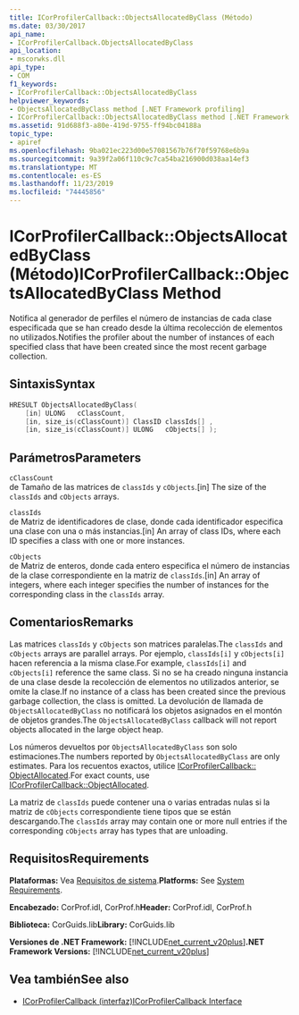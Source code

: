 ```yaml
---
title: ICorProfilerCallback::ObjectsAllocatedByClass (Método)
ms.date: 03/30/2017
api_name:
- ICorProfilerCallback.ObjectsAllocatedByClass
api_location:
- mscorwks.dll
api_type:
- COM
f1_keywords:
- ICorProfilerCallback::ObjectsAllocatedByClass
helpviewer_keywords:
- ObjectsAllocatedByClass method [.NET Framework profiling]
- ICorProfilerCallback::ObjectsAllocatedByClass method [.NET Framework profiling]
ms.assetid: 91d688f3-a80e-419d-9755-ff94bc04188a
topic_type:
- apiref
ms.openlocfilehash: 9ba021ec223d00e57081567b76f70f59768e6b9a
ms.sourcegitcommit: 9a39f2a06f110c9c7ca54ba216900d038aa14ef3
ms.translationtype: MT
ms.contentlocale: es-ES
ms.lasthandoff: 11/23/2019
ms.locfileid: "74445856"
---
```

# <a name="icorprofilercallbackobjectsallocatedbyclass-method"></a><span data-ttu-id="d7587-102">ICorProfilerCallback::ObjectsAllocatedByClass (Método)</span><span class="sxs-lookup"><span data-stu-id="d7587-102">ICorProfilerCallback::ObjectsAllocatedByClass Method</span></span>
<span data-ttu-id="d7587-103">Notifica al generador de perfiles el número de instancias de cada clase especificada que se han creado desde la última recolección de elementos no utilizados.</span><span class="sxs-lookup"><span data-stu-id="d7587-103">Notifies the profiler about the number of instances of each specified class that have been created since the most recent garbage collection.</span></span>  
  
## <a name="syntax"></a><span data-ttu-id="d7587-104">Sintaxis</span><span class="sxs-lookup"><span data-stu-id="d7587-104">Syntax</span></span>  
  
```cpp  
HRESULT ObjectsAllocatedByClass(  
    [in] ULONG   cClassCount,  
    [in, size_is(cClassCount)] ClassID classIds[] ,  
    [in, size_is(cClassCount)] ULONG   cObjects[] );  
```  
  
## <a name="parameters"></a><span data-ttu-id="d7587-105">Parámetros</span><span class="sxs-lookup"><span data-stu-id="d7587-105">Parameters</span></span>  
 `cClassCount`  
 <span data-ttu-id="d7587-106">de Tamaño de las matrices de `classIds` y `cObjects`.</span><span class="sxs-lookup"><span data-stu-id="d7587-106">[in] The size of the `classIds` and `cObjects` arrays.</span></span>  
  
 `classIds`  
 <span data-ttu-id="d7587-107">de Matriz de identificadores de clase, donde cada identificador especifica una clase con una o más instancias.</span><span class="sxs-lookup"><span data-stu-id="d7587-107">[in] An array of class IDs, where each ID specifies a class with one or more instances.</span></span>  
  
 `cObjects`  
 <span data-ttu-id="d7587-108">de Matriz de enteros, donde cada entero especifica el número de instancias de la clase correspondiente en la matriz de `classIds`.</span><span class="sxs-lookup"><span data-stu-id="d7587-108">[in] An array of integers, where each integer specifies the number of instances for the corresponding class in the `classIds` array.</span></span>  
  
## <a name="remarks"></a><span data-ttu-id="d7587-109">Comentarios</span><span class="sxs-lookup"><span data-stu-id="d7587-109">Remarks</span></span>  
 <span data-ttu-id="d7587-110">Las matrices `classIds` y `cObjects` son matrices paralelas.</span><span class="sxs-lookup"><span data-stu-id="d7587-110">The `classIds` and `cObjects` arrays are parallel arrays.</span></span> <span data-ttu-id="d7587-111">Por ejemplo, `classIds[i]` y `cObjects[i]` hacen referencia a la misma clase.</span><span class="sxs-lookup"><span data-stu-id="d7587-111">For example, `classIds[i]` and `cObjects[i]` reference the same class.</span></span> <span data-ttu-id="d7587-112">Si no se ha creado ninguna instancia de una clase desde la recolección de elementos no utilizados anterior, se omite la clase.</span><span class="sxs-lookup"><span data-stu-id="d7587-112">If no instance of a class has been created since the previous garbage collection, the class is omitted.</span></span> <span data-ttu-id="d7587-113">La devolución de llamada de `ObjectsAllocatedByClass` no notificará los objetos asignados en el montón de objetos grandes.</span><span class="sxs-lookup"><span data-stu-id="d7587-113">The `ObjectsAllocatedByClass` callback will not report objects allocated in the large object heap.</span></span>  
  
 <span data-ttu-id="d7587-114">Los números devueltos por `ObjectsAllocatedByClass` son solo estimaciones.</span><span class="sxs-lookup"><span data-stu-id="d7587-114">The numbers reported by `ObjectsAllocatedByClass` are only estimates.</span></span> <span data-ttu-id="d7587-115">Para los recuentos exactos, utilice [ICorProfilerCallback:: ObjectAllocated](../../../../docs/framework/unmanaged-api/profiling/icorprofilercallback-objectallocated-method.md).</span><span class="sxs-lookup"><span data-stu-id="d7587-115">For exact counts, use [ICorProfilerCallback::ObjectAllocated](../../../../docs/framework/unmanaged-api/profiling/icorprofilercallback-objectallocated-method.md).</span></span>  
  
 <span data-ttu-id="d7587-116">La matriz de `classIds` puede contener una o varias entradas nulas si la matriz de `cObjects` correspondiente tiene tipos que se están descargando.</span><span class="sxs-lookup"><span data-stu-id="d7587-116">The `classIds` array may contain one or more null entries if the corresponding `cObjects` array has types that are unloading.</span></span>  
  
## <a name="requirements"></a><span data-ttu-id="d7587-117">Requisitos</span><span class="sxs-lookup"><span data-stu-id="d7587-117">Requirements</span></span>  
 <span data-ttu-id="d7587-118">**Plataformas:** Vea [Requisitos de sistema](../../../../docs/framework/get-started/system-requirements.md).</span><span class="sxs-lookup"><span data-stu-id="d7587-118">**Platforms:** See [System Requirements](../../../../docs/framework/get-started/system-requirements.md).</span></span>  
  
 <span data-ttu-id="d7587-119">**Encabezado:** CorProf.idl, CorProf.h</span><span class="sxs-lookup"><span data-stu-id="d7587-119">**Header:** CorProf.idl, CorProf.h</span></span>  
  
 <span data-ttu-id="d7587-120">**Biblioteca:** CorGuids.lib</span><span class="sxs-lookup"><span data-stu-id="d7587-120">**Library:** CorGuids.lib</span></span>  
  
 <span data-ttu-id="d7587-121">**Versiones de .NET Framework:** [!INCLUDE[net_current_v20plus](../../../../includes/net-current-v20plus-md.md)]</span><span class="sxs-lookup"><span data-stu-id="d7587-121">**.NET Framework Versions:** [!INCLUDE[net_current_v20plus](../../../../includes/net-current-v20plus-md.md)]</span></span>  
  
## <a name="see-also"></a><span data-ttu-id="d7587-122">Vea también</span><span class="sxs-lookup"><span data-stu-id="d7587-122">See also</span></span>

- [<span data-ttu-id="d7587-123">ICorProfilerCallback (interfaz)</span><span class="sxs-lookup"><span data-stu-id="d7587-123">ICorProfilerCallback Interface</span></span>](../../../../docs/framework/unmanaged-api/profiling/icorprofilercallback-interface.md)
